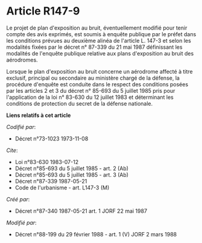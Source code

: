 # Article R147-9

Le projet de plan d'exposition au bruit, éventuellement modifié pour tenir compte des avis exprimés, est soumis à enquête
publique par le préfet dans les conditions prévues au deuxième alinéa de l'article L. 147-3 et selon les modalités fixées par
le décret n° 87-339 du 21 mai 1987 définissant les modalités de l'enquête publique relative aux plans d'exposition au bruit
des aérodromes.

Lorsque le plan d'exposition au bruit concerne un aérodrome affecté à titre exclusif, principal ou secondaire au ministère
chargé de la défense, la procédure d'enquête est conduite dans le respect des conditions posées par les articles 2 et 3 du
décret n° 85-693 du 5 juillet 1985 pris pour l'application de la loi n° 83-630 du 12 juillet 1983 et déterminant les
conditions de protection du secret de la défense nationale.

**Liens relatifs à cet article**

_Codifié par_:

  - Décret n°73-1023 1973-11-08

_Cite_:

  - Loi n°83-630 1983-07-12
  - Décret n°85-693 du 5 juillet 1985 - art. 2 (Ab)
  - Décret n°85-693 du 5 juillet 1985 - art. 3 (Ab)
  - Décret n°87-339 1987-05-21
  - Code de l'urbanisme - art. L147-3 (M)

_Créé par_:

  - Décret n°87-340 1987-05-21 art. 1 JORF 22 mai 1987

_Modifié par_:

  - Décret n°88-199 du 29 février 1988 - art. 1 (V) JORF 2 mars 1988
